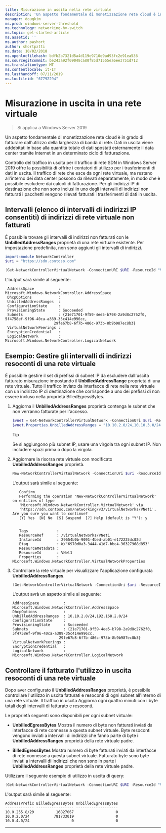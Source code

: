 ```yaml
---
title: Misurazione in uscita nella rete virtuale
description: 'Un aspetto fondamentale di monetizzazione rete cloud è in uscita della larghezza di banda di rete. Ad esempio: dati in uscita trasferisce il modello di business In Microsoft Azure. Dati in uscita viene addebitati in base alla quantità totale di dati spostati esternamente Data Center di Azure tramite Internet in un determinato ciclo di fatturazione.'
manager: dougkim
ms.prod: windows-server-threshold
ms.technology: networking-hv-switch
ms.topic: get-started-article
ms.assetid: ''
ms.author: pashort
author: shortpatti
ms.date: 10/02/2018
ms.openlocfilehash: bdfb2b7321d5a4d119c9710e9ad93fc2e91ea536
ms.sourcegitcommit: be243a92f09048ca80f85d71555ea6ee3751d712
ms.translationtype: MT
ms.contentlocale: it-IT
ms.lasthandoff: 07/11/2019
ms.locfileid: "67792294"
---
```

# <a name="egress-metering-in-a-virtual-network"></a>Misurazione in uscita in una rete virtuale

>Si applica a Windows Server 2019


Un aspetto fondamentale di monetizzazione rete cloud è in grado di fatturare dall'utilizzo della larghezza di banda di rete. Dati in uscita viene addebitati in base alla quantità totale di dati spostati esternamente il data center tramite Internet in un determinato ciclo di fatturazione.

Controllo del traffico in uscita per il traffico di rete SDN in Windows Server 2019 offre la possibilità di offrire i contatori di utilizzo per i trasferimenti di dati in uscita. Il traffico di rete che esce da ogni rete virtuale, ma restano all'interno dei data center possono da rilevati separatamente, in modo che è possibile escludere dai calcoli di fatturazione. Per gli indirizzi IP di destinazione che non sono inclusi in uno degli intervalli di indirizzi non fatturati i pacchetti vengono rilevati fatturati i trasferimenti di dati in uscita.

## <a name="virtual-network-unbilled-address-ranges-whitelist-of-ip-ranges"></a>Intervalli (elenco di intervalli di indirizzi IP consentiti) di indirizzi di rete virtuale non fatturati

È possibile trovare gli intervalli di indirizzi non fatturati con le **UnbilledAddressRanges** proprietà di una rete virtuale esistente. Per impostazione predefinita, non sono aggiunti gli intervalli di indirizzi.

   ```PowerShell
   import-module NetworkController
   $uri = "https://sdn.contoso.com"

   (Get-NetworkControllerVirtualNetwork -ConnectionURI $URI -ResourceId "VNet1").properties
   ```

L'output sarà simile al seguente:
   ```
    AddressSpace           : Microsoft.Windows.NetworkController.AddressSpace
    DhcpOptions            :
    UnbilledAddressRanges  :
    ConfigurationState     :
    ProvisioningState      : Succeeded
    Subnets                : {21e71701-9f59-4ee5-b798-2a9d8c2762f0, 5f4758ef-9f96-40ca-a389-35c414e996cc,
                         29fe67b8-6f7b-486c-973b-8b9b987ec8b3}
    VirtualNetworkPeerings :
    EncryptionCredential   :
    LogicalNetwork         : Microsoft.Windows.NetworkController.LogicalNetwork
   ```


## <a name="example-manage-the-unbilled-address-ranges-of-a-virtual-network"></a>Esempio: Gestire gli intervalli di indirizzi resoconti di una rete virtuale

È possibile gestire il set di prefissi di subnet IP da escludere dall'uscita fatturato misurazione impostando il **UnbilledAddressRange** proprietà di una rete virtuale.  Tutto il traffico inviato da interfacce di rete nella rete virtuale con un indirizzo IP di destinazione che corrisponde a uno dei prefissi di non essere incluso nella proprietà BilledEgressBytes.

1.  Aggiorna il **UnbilledAddressRanges** proprietà contenga le subnet che non verranno fatturate per l'accesso.

    ```PowerShell
    $vnet = Get-NetworkControllerVirtualNetwork -ConnectionUri $uri -ResourceID "VNet1"
    $vnet.Properties.UnbilledAddressRanges = "10.10.2.0/24,10.10.3.0/24"
    ```

    >[!TIP]
    >Se si aggiungono più subnet IP, usare una virgola tra ogni subnet IP.  Non includere spazi prima o dopo la virgola.

2.  Aggiornare la risorsa rete virtuale con modificato **UnbilledAddressRanges** proprietà.

    ```PowerShell
    New-NetworkControllerVirtualNetwork -ConnectionUri $uri -ResourceId "VNet1" -Properties $unbilled.Properties -PassInnerException
    ```

    L'output sarà simile al seguente:
      ```
         Confirm
         Performing the operation 'New-NetworkControllerVirtualNetwork' on entities of type
         'Microsoft.Windows.NetworkController.VirtualNetwork' via
         'https://sdn.contoso.com/networking/v3/virtualNetworks/VNet1'. Are you sure you want to continue?
         [Y] Yes  [N] No  [S] Suspend  [?] Help (default is "Y"): y


         Tags             :
         ResourceRef      : /virtualNetworks/VNet1
         InstanceId       : 29654b0b-9091-4bed-ab01-e172225dc02d
         Etag             : W/"6970d0a3-3444-41d7-bbe4-36327968d853"
         ResourceMetadata :
         ResourceId       : VNet1
         Properties       : Microsoft.Windows.NetworkController.VirtualNetworkProperties
      ```


3. Controllare la rete virtuale per visualizzare l'applicazione configurata **UnbilledAddressRanges**.

   ```PowerShell
   (Get-NetworkControllerVirtualNetwork -ConnectionUri $uri -ResourceID "VNet1").properties
   ```

   L'output avrà un aspetto simile al seguente:
   ```
   AddressSpace           : Microsoft.Windows.NetworkController.AddressSpace
   DhcpOptions            :
   UnbilledAddressRanges  : 10.10.2.0/24,192.168.2.0/24
   ConfigurationState     :
   ProvisioningState      : Succeeded
   Subnets                : {21e71701-9f59-4ee5-b798-2a9d8c2762f0, 5f4758ef-9f96-40ca-a389-35c414e996cc,
                        29fe67b8-6f7b-486c-973b-8b9b987ec8b3}
   VirtualNetworkPeerings :
   EncryptionCredential   :
   LogicalNetwork         : Microsoft.Windows.NetworkController.LogicalNetwork
   ```

## <a name="check-the-billed-the-unbilled-egress-usage-of-a-virtual-network"></a>Controllare il fatturato l'utilizzo in uscita resoconti di una rete virtuale

Dopo aver configurato il **UnbilledAddressRanges** proprietà, è possibile controllare l'utilizzo in uscita fatturati e resoconti di ogni subnet all'interno di una rete virtuale. Il traffico in uscita Aggiorna ogni quattro minuti con i byte totali degli intervalli di fatturato e resoconti.

Le proprietà seguenti sono disponibili per ogni subnet virtuale:

-   **UnbilledEgressBytes** Mostra il numero di byte non fatturati inviati da interfacce di rete connesse a questa subnet virtuale. Byte resoconti vengono inviati a intervalli di indirizzi che fanno parte di byte i **UnbilledAddressRanges** proprietà della rete virtuale padre.

-   **BilledEgressBytes** Mostra numero di byte fatturati inviati da interfacce di rete connesse a questa subnet virtuale. Fatturato byte sono byte inviati a intervalli di indirizzi che non sono in parte i **UnbilledAddressRanges** proprietà della rete virtuale padre.

Utilizzare il seguente esempio di utilizzo in uscita di query:

```PowerShell
(Get-NetworkControllerVirtualNetwork -ConnectionURI $URI -ResourceId "VNet1").properties.subnets.properties | ft AddressPrefix,BilledEgressBytes,UnbilledEgressBytes
```

L'output sarà simile al seguente:
```
AddressPrefix BilledEgressBytes UnbilledEgressBytes
------------- ----------------- -------------------
10.0.255.8/29          16827067                   0
10.0.2.0/24           781733019                   0
10.0.4.0/24                   0                   0
```


---
